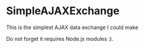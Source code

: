 # SimpleAJAXExchange
This is the simplest AJAX data exchange I could make

Do not forget it requires Node.js modules :).

